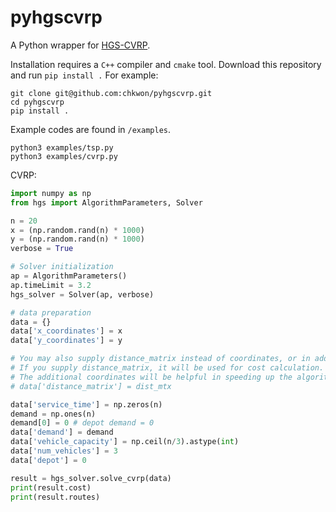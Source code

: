 # pyhgscvrp

A Python wrapper for [HGS-CVRP](https://github.com/vidalt/HGS-CVRP).

Installation requires a `C++` compiler and `cmake` tool.
Download this repository and run `pip install .`
For example:
```
git clone git@github.com:chkwon/pyhgscvrp.git
cd pyhgscvrp
pip install .
```

Example codes are found in `/examples`.

```
python3 examples/tsp.py
python3 examples/cvrp.py
```

CVRP:
```python
import numpy as np 
from hgs import AlgorithmParameters, Solver

n = 20
x = (np.random.rand(n) * 1000)
y = (np.random.rand(n) * 1000)
verbose = True

# Solver initialization
ap = AlgorithmParameters()
ap.timeLimit = 3.2
hgs_solver = Solver(ap, verbose)

# data preparation
data = {}
data['x_coordinates'] = x
data['y_coordinates'] = y

# You may also supply distance_matrix instead of coordinates, or in addition to coordinates
# If you supply distance_matrix, it will be used for cost calculation.
# The additional coordinates will be helpful in speeding up the algorithm.
# data['distance_matrix'] = dist_mtx

data['service_time'] = np.zeros(n)
demand = np.ones(n)
demand[0] = 0 # depot demand = 0
data['demand'] = demand
data['vehicle_capacity'] = np.ceil(n/3).astype(int)
data['num_vehicles'] = 3
data['depot'] = 0

result = hgs_solver.solve_cvrp(data)
print(result.cost)
print(result.routes)
```